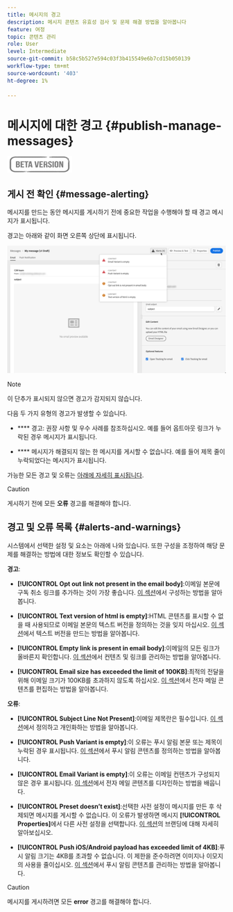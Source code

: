 ```yaml
---
title: 메시지의 경고
description: 메시지 콘텐츠 유효성 검사 및 문제 해결 방법을 알아봅니다
feature: 여정
topic: 콘텐츠 관리
role: User
level: Intermediate
source-git-commit: b58c5b527e594c03f3b415549e6b7cd15b050139
workflow-type: tm+mt
source-wordcount: '403'
ht-degree: 1%

---
```


# 메시지에 대한 경고 {#publish-manage-messages}

![](assets/do-not-localize/badge.png)

## 게시 전 확인 {#message-alerting}

메시지를 만드는 동안 메시지를 게시하기 전에 중요한 작업을 수행해야 할 때 경고 메시지가 표시됩니다.

경고는 아래와 같이 화면 오른쪽 상단에 표시됩니다.

![](assets/message-alerts.png)

>[!NOTE]
>
>이 단추가 표시되지 않으면 경고가 감지되지 않습니다.

다음 두 가지 유형의 경고가 발생할 수 있습니다.

* **** 경고: 권장 사항 및 우수 사례를 참조하십시오. 예를 들어 옵트아웃 링크가 누락된 경우 메시지가 표시됩니다.

* **** 메시지가 해결되지 않는 한 메시지를 게시할 수 없습니다. 예를 들어 제목 줄이 누락되었다는 메시지가 표시됩니다.

가능한 모든 경고 및 오류는 [아래에 자세히 표시됩니다](#alerts-and-warnings).

>[!CAUTION]
>
> 게시하기 전에 모든 **오류** 경고를 해결해야 합니다.

## 경고 및 오류 목록 {#alerts-and-warnings}

시스템에서 선택한 설정 및 요소는 아래에 나와 있습니다. 또한 구성을 조정하여 해당 문제를 해결하는 방법에 대한 정보도 확인할 수 있습니다.

**경고**:

* **[!UICONTROL Opt out link not present in the email body]**:이메일 본문에 구독 취소 링크를 추가하는 것이 가장 좋습니다. [이 섹션](consent.md)에서 구성하는 방법을 알아봅니다.

* **[!UICONTROL Text version of html is empty]**:HTML 콘텐츠를 표시할 수 없을 때 사용되므로 이메일 본문의 텍스트 버전을 정의하는 것을 잊지 마십시오. [이 섹션](create-email-content.md#generate-text-version)에서 텍스트 버전을 만드는 방법을 알아봅니다.

* **[!UICONTROL Empty link is present in email body]**:이메일의 모든 링크가 올바른지 확인합니다. [이 섹션](create-email-content.md)에서 컨텐츠 및 링크를 관리하는 방법을 알아봅니다.

* **[!UICONTROL Email size has exceeded the limit of 100KB]**:최적의 전달을 위해 이메일 크기가 100KB를 초과하지 않도록 하십시오. [이 섹션](create-email-content.md)에서 전자 메일 콘텐츠를 편집하는 방법을 알아봅니다.

**오류**:

* **[!UICONTROL Subject Line Not Present]**:이메일 제목란은 필수입니다. [이 섹션](create-email.md)에서 정의하고 개인화하는 방법을 알아봅니다.

   <!--HTML is empty when Amp HTML is present-->

* **[!UICONTROL Push Variant is empty]**:이 오류는 푸시 알림 본문 또는 제목이 누락된 경우 표시됩니다. [이 섹션](create-push.md)에서 푸시 알림 콘텐츠를 정의하는 방법을 알아봅니다.

* **[!UICONTROL Email Variant is empty]**:이 오류는 이메일 컨텐츠가 구성되지 않은 경우 표시됩니다. [이 섹션](design-emails.md)에서 전자 메일 콘텐츠를 디자인하는 방법을 배웁니다.

* **[!UICONTROL Preset doesn’t exist]**:선택한 사전 설정이 메시지를 만든 후 삭제되면 메시지를 게시할 수 없습니다. 이 오류가 발생하면 메시지 **[!UICONTROL Properties]**&#x200B;에서 다른 사전 설정을 선택합니다. [이 섹션](configuration/about-subdomain-delegation.md)의 브랜딩에 대해 자세히 알아보십시오.

* **[!UICONTROL Push iOS/Android payload has exceeded limit of 4KB]**:푸시 알림 크기는 4KB를 초과할 수 없습니다. 이 제한을 준수하려면 이미지나 이모지의 사용을 줄이십시오. [이 섹션](create-push.md)에서 푸시 알림 콘텐츠를 관리하는 방법을 알아봅니다.

>[!CAUTION]
>
> 메시지를 게시하려면 모든 **error** 경고를 해결해야 합니다.

<!--Other issues can stop publication such as:
* The push notification title is empty-->

